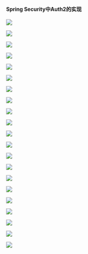 #### Spring Security中Auth2的实现

![](../../photos/1028/CurrentSoftWareModel.png)

![](../../photos/1028/2017-10-28_093952.png)

![](../../photos/1028/2017-10-28_095347.png)

![](../../photos/1028/2017-10-28_095541.png)

![](../../photos/1028/EnableAuthorizationConfig.png)

![](../../photos/1028/OAuth2FrameWork2Book.png)

![](../../photos/1028/AuthorizationRequestParams.png)

![](../../photos/1028/AuthrizationRequestParamClientId.png)

![](../../photos/1028/构造请求地址并且访问.png)

![](../../photos/1028/LoginErrorHint.png)

![](../../photos/1028/ModifiedCustomerUserDetailServiceAddRoleUsers.png)

![](../../photos/1028/NewLoginPageAuthorizationOperation.png)

![](../../photos/1028/Redirect_uri_InfoPage.png)

![](../../photos/1028/PostManGetTokenAuthorizationConfig.png)

![](../../photos/1028/PostManGetTokenBodyFormParams.png)

![](../../photos/1028/AccessTokenRequestParams.png)

![](../../photos/1028/UsernameAndPasswordModel.png)

![](../../photos/1028/AutherizationCodeModel.png)

![](../../photos/1028/UnAuthorizedRequestResult.png)

![](../../photos/1028/ResourceServerConfig.png)

![](../../photos/1028/RequestWithTokenSuccessfule.png)




